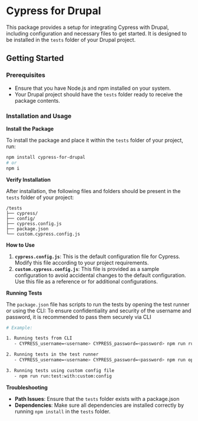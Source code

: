 # Cypress for Drupal

This package provides a setup for integrating Cypress with Drupal, including configuration and necessary files to get started. It is designed to be installed in the `tests` folder of your Drupal project.

## Getting Started

### Prerequisites

- Ensure that you have Node.js and npm installed on your system.
- Your Drupal project should have the `tests` folder ready to receive the package contents.

### Installation and Usage

**Install the Package**

To install the package and place it within the `tests` folder of your project, run:

```bash
npm install cypress-for-drupal
# or
npm i
```

**Verify Installation**

After installation, the following files and folders should be present in the `tests` folder of your project:

```
/tests
├── cypress/
├── config/
├── cypress.config.js
├── package.json
└── custom.cypress.config.js
```

**How to Use**

1. **`cypress.config.js`**: This is the default configuration file for Cypress. Modify this file according to your project requirements.
2. **`custom.cypress.config.js`**: This file is provided as a sample configuration to avoid accidental changes to the default configuration. Use this file as a reference or for additional configurations.

**Running Tests**

The `package.json` file has scripts to run the tests by opening the test runner or using the CLI:
To ensure confidentiality and security of the username and password, it is recommended to pass them securely via CLI 

```bash
# Example:

1. Running tests from CLI
   - CYPRESS_username=<username> CYPRESS_password=<password> npm run run:test:stage

2. Running tests in the test runner
   - CYPRESS_username=<username> CYPRESS_password=<password> npm run open:test:stage

3. Running tests using custom config file
   - npm run run:test:with:custom:config
```

**Troubleshooting**

- **Path Issues**: Ensure that the `tests` folder exists with a package.json 
- **Dependencies**: Make sure all dependencies are installed correctly by running `npm install` in the `tests` folder.